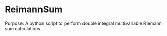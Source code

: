 # ReimannSum
Purpose: A python script to perform double integral multivariable Riemann sum calculations
